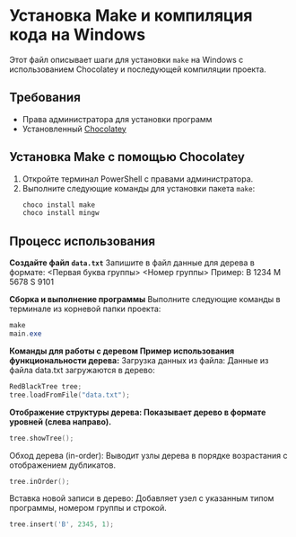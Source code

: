 # Установка Make и компиляция кода на Windows

Этот файл описывает шаги для установки `make` на Windows с использованием Chocolatey и последующей компиляции проекта.



## Требования


- Права администратора для установки программ
- Установленный [Chocolatey](https://chocolatey.org/)



## Установка Make с помощью Chocolatey

1. Откройте терминал PowerShell с правами администратора.
2. Выполните следующие команды для установки пакета `make`:
   ```powershell
   choco install make
   choco install mingw
   ```



## Процесс использования

**Создайте файл `data.txt`**
Запишите в файл данные для дерева в формате: <Первая буква группы> <Номер группы>
Пример:
B 1234 M 5678 S 9101

**Сборка и выполнение программы**
Выполните следующие команды в терминале из корневой папки проекта:

```powershell
make
main.exe
```

**Команды для работы с деревом Пример использования функциональности дерева:**
Загрузка данных из файла: Данные из файла data.txt загружаются в дерево:

```cpp
RedBlackTree tree;
tree.loadFromFile("data.txt");
```

**Отображение структуры дерева: Показывает дерево в формате уровней (слева направо).**

```cpp
tree.showTree();
```

Обход дерева (in-order): Выводит узлы дерева в порядке возрастания с отображением дубликатов.

```cpp
tree.inOrder();
```

Вставка новой записи в дерево: Добавляет узел с указанным типом программы, номером группы и строкой.

```cpp
tree.insert('B', 2345, 1);
```
